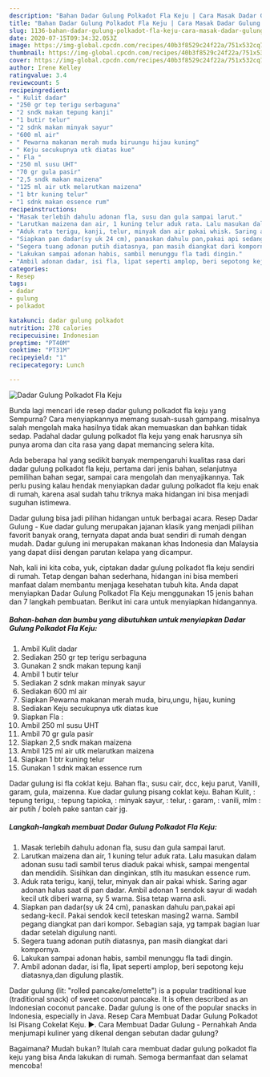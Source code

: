```yaml
---
description: "Bahan Dadar Gulung Polkadot Fla Keju | Cara Masak Dadar Gulung Polkadot Fla Keju Yang Sedap"
title: "Bahan Dadar Gulung Polkadot Fla Keju | Cara Masak Dadar Gulung Polkadot Fla Keju Yang Sedap"
slug: 1136-bahan-dadar-gulung-polkadot-fla-keju-cara-masak-dadar-gulung-polkadot-fla-keju-yang-sedap
date: 2020-07-15T09:34:32.053Z
image: https://img-global.cpcdn.com/recipes/40b3f8529c24f22a/751x532cq70/dadar-gulung-polkadot-fla-keju-foto-resep-utama.jpg
thumbnail: https://img-global.cpcdn.com/recipes/40b3f8529c24f22a/751x532cq70/dadar-gulung-polkadot-fla-keju-foto-resep-utama.jpg
cover: https://img-global.cpcdn.com/recipes/40b3f8529c24f22a/751x532cq70/dadar-gulung-polkadot-fla-keju-foto-resep-utama.jpg
author: Irene Kelley
ratingvalue: 3.4
reviewcount: 5
recipeingredient:
- " Kulit dadar"
- "250 gr tep terigu serbaguna"
- "2 sndk makan tepung kanji"
- "1 butir telur"
- "2 sdnk makan minyak sayur"
- "600 ml air"
- " Pewarna makanan merah muda biruungu hijau kuning"
- " Keju secukupnya utk diatas kue"
- " Fla "
- "250 ml susu UHT"
- "70 gr gula pasir"
- "2,5 sndk makan maizena"
- "125 ml air utk melarutkan maizena"
- "1 btr kuning telur"
- "1 sdnk makan essence rum"
recipeinstructions:
- "Masak terlebih dahulu adonan fla, susu dan gula sampai larut."
- "Larutkan maizena dan air, 1 kuning telur aduk rata. Lalu masukan dalam adonan susu tadi sambil terus diaduk pakai whisk, sampai mengental dan mendidih. Sisihkan dan dinginkan, stlh itu masukan essence rum."
- "Aduk rata terigu, kanji, telur, minyak dan air pakai whisk. Saring agar adonan halus saat di pan dadar. Ambil adonan 1 sendok sayur di wadah kecil utk diberi warna, sy 5 warna. Sisa tetap warna asli."
- "Siapkan pan dadar(sy uk 24 cm), panaskan dahulu pan,pakai api sedang-kecil. Pakai sendok kecil teteskan masing2 warna. Sambil pegang diangkat pan dari kompor. Sebagian saja, yg tampak bagian luar dadar setelah digulung nanti."
- "Segera tuang adonan putih diatasnya, pan masih diangkat dari kompornya."
- "Lakukan sampai adonan habis, sambil menunggu fla tadi dingin."
- "Ambil adonan dadar, isi fla, lipat seperti amplop, beri sepotong keju diatasnya,dan digulung plastik."
categories:
- Resep
tags:
- dadar
- gulung
- polkadot

katakunci: dadar gulung polkadot 
nutrition: 278 calories
recipecuisine: Indonesian
preptime: "PT40M"
cooktime: "PT31M"
recipeyield: "1"
recipecategory: Lunch

---
```



![Dadar Gulung Polkadot Fla Keju](https://img-global.cpcdn.com/recipes/40b3f8529c24f22a/751x532cq70/dadar-gulung-polkadot-fla-keju-foto-resep-utama.jpg)

Bunda lagi mencari ide resep dadar gulung polkadot fla keju yang Sempurna? Cara menyiapkannya memang susah-susah gampang. misalnya salah mengolah maka hasilnya tidak akan memuaskan dan bahkan tidak sedap. Padahal dadar gulung polkadot fla keju yang enak harusnya sih punya aroma dan cita rasa yang dapat memancing selera kita.

Ada beberapa hal yang sedikit banyak mempengaruhi kualitas rasa dari dadar gulung polkadot fla keju, pertama dari jenis bahan, selanjutnya pemilihan bahan segar, sampai cara mengolah dan menyajikannya. Tak perlu pusing kalau hendak menyiapkan dadar gulung polkadot fla keju enak di rumah, karena asal sudah tahu triknya maka hidangan ini bisa menjadi suguhan istimewa.

Dadar gulung bisa jadi pilihan hidangan untuk berbagai acara. Resep Dadar Gulung - Kue dadar gulung merupakan jajanan klasik yang menjadi pilihan favorit banyak orang, ternyata dapat anda buat sendiri di rumah dengan mudah. Dadar gulung ini merupakan makanan khas Indonesia dan Malaysia yang dapat diisi dengan parutan kelapa yang dicampur.


Nah, kali ini kita coba, yuk, ciptakan dadar gulung polkadot fla keju sendiri di rumah. Tetap dengan bahan sederhana, hidangan ini bisa memberi manfaat dalam membantu menjaga kesehatan tubuh kita. Anda dapat menyiapkan Dadar Gulung Polkadot Fla Keju menggunakan 15 jenis bahan dan 7 langkah pembuatan. Berikut ini cara untuk menyiapkan hidangannya.

<!--inarticleads1-->

##### Bahan-bahan dan bumbu yang dibutuhkan untuk menyiapkan Dadar Gulung Polkadot Fla Keju:

1. Ambil  Kulit dadar
1. Sediakan 250 gr tep terigu serbaguna
1. Gunakan 2 sndk makan tepung kanji
1. Ambil 1 butir telur
1. Sediakan 2 sdnk makan minyak sayur
1. Sediakan 600 ml air
1. Siapkan  Pewarna makanan merah muda, biru,ungu, hijau, kuning
1. Sediakan  Keju secukupnya utk diatas kue
1. Siapkan  Fla :
1. Ambil 250 ml susu UHT
1. Ambil 70 gr gula pasir
1. Siapkan 2,5 sndk makan maizena
1. Ambil 125 ml air utk melarutkan maizena
1. Siapkan 1 btr kuning telur
1. Gunakan 1 sdnk makan essence rum


Dadar gulung isi fla coklat keju. Bahan fla:, susu cair, dcc, keju parut, Vanilli, garam, gula, maizenna. Kue dadar gulung pisang coklat keju. Bahan Kulit, : tepung terigu, : tepung tapioka, : minyak sayur, : telur, : garam, : vanili, mlm : air putih / boleh pake santan cair jg. 

<!--inarticleads2-->

##### Langkah-langkah membuat Dadar Gulung Polkadot Fla Keju:

1. Masak terlebih dahulu adonan fla, susu dan gula sampai larut.
1. Larutkan maizena dan air, 1 kuning telur aduk rata. Lalu masukan dalam adonan susu tadi sambil terus diaduk pakai whisk, sampai mengental dan mendidih. Sisihkan dan dinginkan, stlh itu masukan essence rum.
1. Aduk rata terigu, kanji, telur, minyak dan air pakai whisk. Saring agar adonan halus saat di pan dadar. Ambil adonan 1 sendok sayur di wadah kecil utk diberi warna, sy 5 warna. Sisa tetap warna asli.
1. Siapkan pan dadar(sy uk 24 cm), panaskan dahulu pan,pakai api sedang-kecil. Pakai sendok kecil teteskan masing2 warna. Sambil pegang diangkat pan dari kompor. Sebagian saja, yg tampak bagian luar dadar setelah digulung nanti.
1. Segera tuang adonan putih diatasnya, pan masih diangkat dari kompornya.
1. Lakukan sampai adonan habis, sambil menunggu fla tadi dingin.
1. Ambil adonan dadar, isi fla, lipat seperti amplop, beri sepotong keju diatasnya,dan digulung plastik.


Dadar gulung (lit: &#34;rolled pancake/omelette&#34;) is a popular traditional kue (traditional snack) of sweet coconut pancake. It is often described as an Indonesian coconut pancake. Dadar gulung is one of the popular snacks in Indonesia, especially in Java. Resep Cara Membuat Dadar Gulung Polkadot Isi Pisang Cokelat Keju. ►. Cara Membuat Dadar Gulung - Pernahkah Anda menjumapi kuliner yang dikenal dengan sebutan dadar gulung? 

Bagaimana? Mudah bukan? Itulah cara membuat dadar gulung polkadot fla keju yang bisa Anda lakukan di rumah. Semoga bermanfaat dan selamat mencoba!

